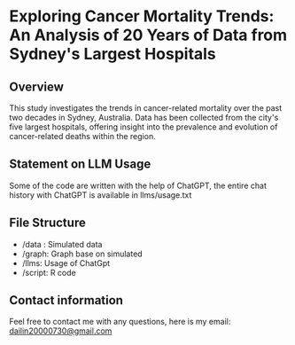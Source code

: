 # Exploring Cancer Mortality Trends: An Analysis of 20 Years of Data from Sydney's Largest Hospitals

## Overview

This study investigates the trends in cancer-related mortality over the past two decades in Sydney, Australia. Data has been collected from the city's five largest hospitals, offering insight into the prevalence and evolution of cancer-related deaths within the region. 

## Statement on LLM Usage

Some of the code are written with the help of ChatGPT, the entire chat history with ChatGPT is available in llms/usage.txt

## File Structure

* /data : Simulated data
* /graph: Graph base on simulated
* /llms: Usage of ChatGpt
* /script: R code

## Contact information

Feel free to contact me with any questions, here is my email: dailin20000730@gmail.com
